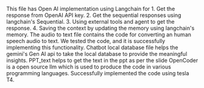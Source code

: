 This file has Open AI implementation using Langchain for 1. Get the response from OpenAI API key. 2. Get the sequential responses using langchain's Sequential. 3. Using external tools and agent to get the response. 4. Saving the context by updating the memory using langchain's memory.
The audio to text file contains the code for converting an human speech audio to text. We tested the code, and it is successfully implementing this functionality.
Chatbot local database file helps the gemini's Gen AI api to take the local database to provide the meaningful insights.
PPT_text helps to get the text in the ppt as per the slide
OpenCoder is a open source llm which is used to produce the code in various programming languages. Successfully implemented the code using tesla T4.

